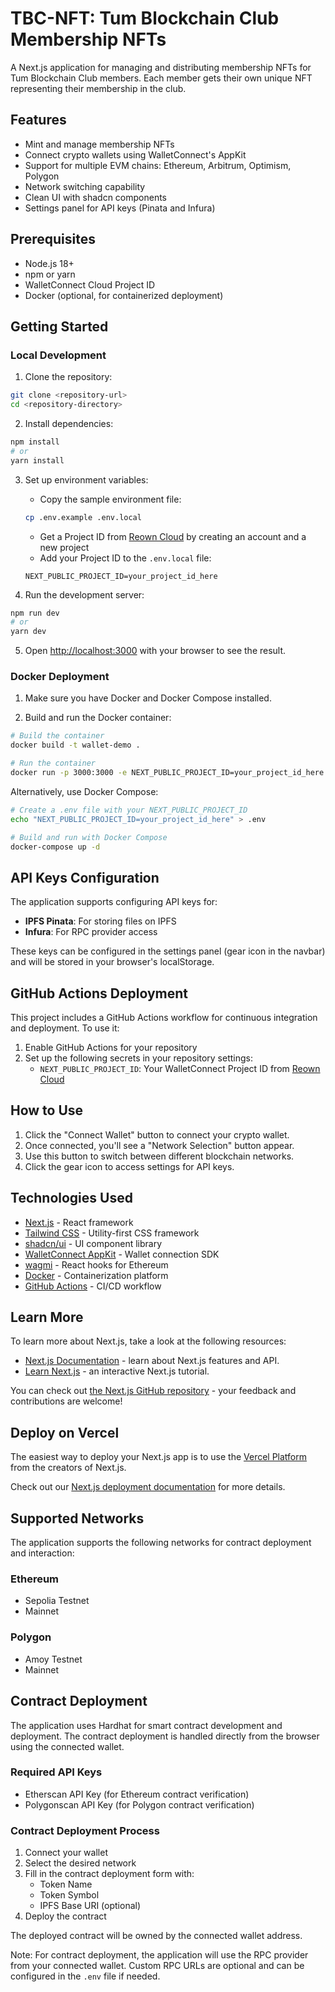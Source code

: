 # TBC-NFT: Tum Blockchain Club Membership NFTs

A Next.js application for managing and distributing membership NFTs for Tum Blockchain Club members. Each member gets their own unique NFT representing their membership in the club.

## Features

- Mint and manage membership NFTs
- Connect crypto wallets using WalletConnect's AppKit
- Support for multiple EVM chains: Ethereum, Arbitrum, Optimism, Polygon
- Network switching capability
- Clean UI with shadcn components
- Settings panel for API keys (Pinata and Infura)

## Prerequisites

- Node.js 18+ 
- npm or yarn
- WalletConnect Cloud Project ID
- Docker (optional, for containerized deployment)

## Getting Started

### Local Development

1. Clone the repository:
```bash
git clone <repository-url>
cd <repository-directory>
```

2. Install dependencies:
```bash
npm install
# or
yarn install
```

3. Set up environment variables:
   - Copy the sample environment file:
   ```bash
   cp .env.example .env.local
   ```
   - Get a Project ID from [Reown Cloud](https://cloud.reown.com) by creating an account and a new project
   - Add your Project ID to the `.env.local` file:
   ```
   NEXT_PUBLIC_PROJECT_ID=your_project_id_here
   ```

4. Run the development server:
```bash
npm run dev
# or
yarn dev
```

5. Open [http://localhost:3000](http://localhost:3000) with your browser to see the result.

### Docker Deployment

1. Make sure you have Docker and Docker Compose installed.

2. Build and run the Docker container:
```bash
# Build the container
docker build -t wallet-demo .

# Run the container
docker run -p 3000:3000 -e NEXT_PUBLIC_PROJECT_ID=your_project_id_here wallet-demo
```

Alternatively, use Docker Compose:
```bash
# Create a .env file with your NEXT_PUBLIC_PROJECT_ID
echo "NEXT_PUBLIC_PROJECT_ID=your_project_id_here" > .env

# Build and run with Docker Compose
docker-compose up -d
```

## API Keys Configuration

The application supports configuring API keys for:
- **IPFS Pinata**: For storing files on IPFS
- **Infura**: For RPC provider access

These keys can be configured in the settings panel (gear icon in the navbar) and will be stored in your browser's localStorage.

## GitHub Actions Deployment

This project includes a GitHub Actions workflow for continuous integration and deployment. To use it:

1. Enable GitHub Actions for your repository
2. Set up the following secrets in your repository settings:
   - `NEXT_PUBLIC_PROJECT_ID`: Your WalletConnect Project ID from [Reown Cloud](https://cloud.reown.com)

## How to Use

1. Click the "Connect Wallet" button to connect your crypto wallet.
2. Once connected, you'll see a "Network Selection" button appear.
3. Use this button to switch between different blockchain networks.
4. Click the gear icon to access settings for API keys.

## Technologies Used

- [Next.js](https://nextjs.org/) - React framework
- [Tailwind CSS](https://tailwindcss.com/) - Utility-first CSS framework
- [shadcn/ui](https://ui.shadcn.com/) - UI component library
- [WalletConnect AppKit](https://docs.reown.com/appkit/overview) - Wallet connection SDK
- [wagmi](https://wagmi.sh/) - React hooks for Ethereum
- [Docker](https://www.docker.com/) - Containerization platform
- [GitHub Actions](https://github.com/features/actions) - CI/CD workflow

## Learn More

To learn more about Next.js, take a look at the following resources:

- [Next.js Documentation](https://nextjs.org/docs) - learn about Next.js features and API.
- [Learn Next.js](https://nextjs.org/learn) - an interactive Next.js tutorial.

You can check out [the Next.js GitHub repository](https://github.com/vercel/next.js) - your feedback and contributions are welcome!

## Deploy on Vercel

The easiest way to deploy your Next.js app is to use the [Vercel Platform](https://vercel.com/new?utm_medium=default-template&filter=next.js&utm_source=create-next-app&utm_campaign=create-next-app-readme) from the creators of Next.js.

Check out our [Next.js deployment documentation](https://nextjs.org/docs/app/building-your-application/deploying) for more details.

## Supported Networks

The application supports the following networks for contract deployment and interaction:

### Ethereum
- Sepolia Testnet
- Mainnet

### Polygon
- Amoy Testnet
- Mainnet

## Contract Deployment

The application uses Hardhat for smart contract development and deployment. The contract deployment is handled directly from the browser using the connected wallet.

### Required API Keys
- Etherscan API Key (for Ethereum contract verification)
- Polygonscan API Key (for Polygon contract verification)

### Contract Deployment Process
1. Connect your wallet
2. Select the desired network
3. Fill in the contract deployment form with:
   - Token Name
   - Token Symbol
   - IPFS Base URI (optional)
4. Deploy the contract

The deployed contract will be owned by the connected wallet address.

Note: For contract deployment, the application will use the RPC provider from your connected wallet. Custom RPC URLs are optional and can be configured in the `.env` file if needed.
